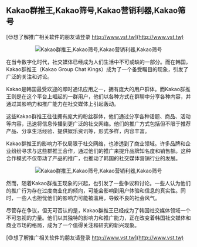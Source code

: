 ## **Kakao群推王,Kakao筛号,Kakao营销利器,Kakao筛号**

[😍想了解推广相关软件的朋友请登录 http://www.vst.tw](http://www.vst.tw)

 <center><img src="https://vst.tw/MP4/tuiguang/png/3.png" alt="Kakao群推王,Kakao筛号,Kakao营销利器,Kakao筛号"></center>

在当今数字化时代，社交媒体已经成为人们生活中不可或缺的一部分。而在韩国，Kakao群推王（Kakao Group Chat Kings）成为了一个备受瞩目的现象，引发了广泛的关注和讨论。

Kakao是韩国最受欢迎的即时通讯应用之一，拥有庞大的用户群体。而Kakao群推王则是在这个平台上崛起的一群用户，他们以各种方式在群聊中分享各种内容，并通过其影响力和推广能力在社交媒体上引起轰动。

这些Kakao群推王往往拥有庞大的粉丝群体，他们通过分享各种话题、商品、活动等内容，迅速将信息传播到更广泛的社交网络。他们的推广方式包括但不限于推荐产品、分享生活经验、提供娱乐资讯等，形式多样，内容丰富。

Kakao群推王的影响力不仅局限于社交网络，也渗透到了商业领域。许多品牌和企业纷纷寻求与这些群推王合作，通过他们的推广来提升品牌知名度和销售额。这种合作模式不仅带动了产品的推广，也推动了韩国的社交媒体营销行业的发展。

 <center><img src="https://vst.tw/MP4/tuiguang/png/5.png" alt="Kakao群推王,Kakao筛号,Kakao营销利器,Kakao筛号"></center>

然而，随着Kakao群推王现象的兴起，也引发了一些争议和讨论。一些人认为他们的推广行为存在过度商业化的倾向，可能会影响到用户体验和信息的真实性。同时，一些人也担忧他们的影响力可能被滥用，导致不良的社会风气。

尽管存在争议，但无可否认的是，Kakao群推王已经成为了韩国社交媒体领域一个不可忽视的力量。他们以其独特的影响力和推广能力，正在改变着韩国社交媒体和商业市场的格局，成为了一个值得关注和研究的新兴现象。

[😍想了解推广相关软件的朋友请登录 http://www.vst.tw](http://www.vst.tw)



